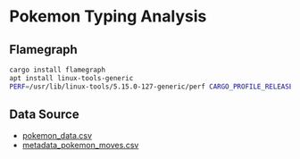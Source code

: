 # Pokemon Typing Analysis

## Flamegraph
```bash
cargo install flamegraph
apt install linux-tools-generic
PERF=/usr/lib/linux-tools/5.15.0-127-generic/perf CARGO_PROFILE_RELEASE_DEBUG=true cargo flamegraph --bin=auto-team --no-inline
```

## Data Source
- [pokemon_data.csv](https://www.kaggle.com/datasets/guavocado/pokemon-stats-1025-pokemons)
- [metadata_pokemon_moves.csv](https://www.kaggle.com/datasets/thiagoamancio/full-pokemons-and-moves-datasets?select=metadata_pokemon_moves.csv)
